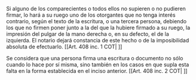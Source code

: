 Si alguno de los comparecientes o todos ellos no supieren o no pudieren firmar, lo hará a su ruego uno de los otorgantes que no tenga interés contrario, según el texto de la escritura, o una tercera persona, debiendo los que no firmen poner junto a la del que la hubiere firmado a su ruego, la impresión del pulgar de la mano derecha o, en su defecto, el de la izquierda. El notario dejará constancia de este hecho o de la imposibilidad absoluta de efectuarlo. [[Art. 408 inc. 1 COT| ]]

Se considera que una persona firma una escritura o documento no sólo cuando lo hace por sí misma, sino también en los casos en que supla esta falta en la forma establecida en el inciso anterior. [[Art. 408 inc. 2 COT| ]]